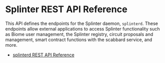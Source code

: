 # Splinter REST API Reference

<!--
  Copyright 2018-2020 Cargill Incorporated
  Licensed under Creative Commons Attribution 4.0 International License
  https://creativecommons.org/licenses/by/4.0/
-->

This API defines the endpoints for the Splinter daemon, `splinterd`. These
endpoints allow external applications to access Splinter functionality such as
Biome user management, the Splinter registry, circuit proposals and management,
smart contract functions with the scabbard service, and more.

* [splinterd REST API Reference](/docs/0.5/api/)
